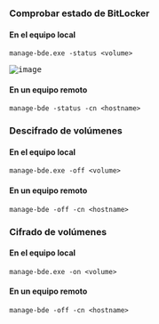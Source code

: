 ### Comprobar estado de BitLocker

#### En el equipo local

```shell
manage-bde.exe -status <volume>
```

<kbd>![image](https://github.com/informaticaeloy/PowerShell-CMD-CheatSheet/assets/20743678/dcbc729a-c066-438c-a5da-f22151286974)</kbd>

#### En un equipo remoto

```shell
manage-bde -status -cn <hostname>
```

### Descifrado de volúmenes 

#### En el equipo local

```shell
manage-bde.exe -off <volume>
```

#### En un equipo remoto

```shell
manage-bde -off -cn <hostname>
```

### Cifrado de volúmenes

#### En el equipo local

```shell
manage-bde.exe -on <volume>
```

#### En un equipo remoto

```shell
manage-bde -off -cn <hostname>
```
